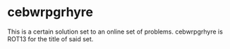 cebwrpgrhyre
============

This is a certain solution set to an online set of problems. cebwrpgrhyre is ROT13 for the title of said set.
